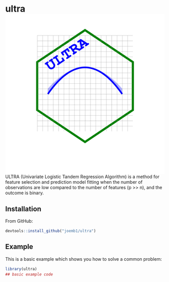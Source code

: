 # ultra <img src="man/figures/logo.svg" align="right" />


<!-- badges: start -->
<!-- badges: end -->
<div class="nowrap">
ULTRA (Univariate Logistic Tandem Regression Algorithm) is a method for feature selection and prediction model fitting when the number of observations are low compared to the number of features (p &gt;&gt; n), and the outcome is binary.
</div>

## Installation

From GitHub:

``` r
devtools::install_github("joemb1/ultra")
```

## Example

This is a basic example which shows you how to solve a common problem:

``` r
library(ultra)
## basic example code
```


